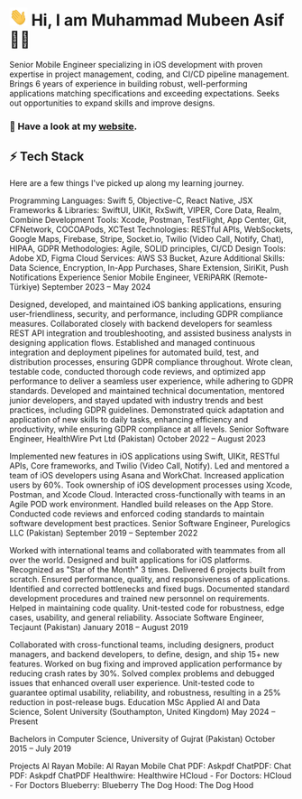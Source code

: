 # <img src="https://raw.githubusercontent.com/ABSphreak/ABSphreak/master/gifs/Hi.gif" height="32px" width="32px"> Hi, I am Muhammad Mubeen Asif 👨‍💻

Senior Mobile Engineer specializing in iOS development with proven expertise in project management, coding, and CI/CD pipeline management. Brings 6 years of experience in building robust, well-performing applications matching specifications and exceeding expectations. Seeks out opportunities to expand skills and improve designs.

### 🔭 Have a look at my [website](https://devmubeen.com).

<!--
**mubeenasif01/mubeenasif01** is a ✨ _special_ ✨ repository because its `README.md` (this file) appears on your GitHub profile.

Here are some ideas to get you started:

- 🔭 I’m currently working on ...
- 🌱 I’m currently learning ...
- 👯 I’m looking to collaborate on ...
- 🤔 I’m looking for help with ...
- 💬 Ask me about ...
- 📫 How to reach me: ...
- 😄 Pronouns: ...
- ⚡ Fun fact: ...
-->

## ⚡ Tech Stack

Here are a few things I've picked up along my learning journey.

Programming Languages: Swift 5, Objective-C, React Native, JSX
Frameworks & Libraries: SwiftUI, UIKit, RxSwift, VIPER, Core Data, Realm, Combine
Development Tools: Xcode, Postman, TestFlight, App Center, Git, CFNetwork, COCOAPods, XCTest
Technologies: RESTful APIs, WebSockets, Google Maps, Firebase, Stripe, Socket.io, Twilio (Video Call, Notify, Chat), HIPAA, GDPR
Methodologies: Agile, SOLID principles, CI/CD
Design Tools: Adobe XD, Figma
Cloud Services: AWS S3 Bucket, Azure
Additional Skills: Data Science, Encryption, In-App Purchases, Share Extension, SiriKit, Push Notifications
Experience
Senior Mobile Engineer, VERiPARK (Remote-Türkiye)
September 2023 – May 2024

Designed, developed, and maintained iOS banking applications, ensuring user-friendliness, security, and performance, including GDPR compliance measures.
Collaborated closely with backend developers for seamless REST API integration and troubleshooting, and assisted business analysts in designing application flows.
Established and managed continuous integration and deployment pipelines for automated build, test, and distribution processes, ensuring GDPR compliance throughout.
Wrote clean, testable code, conducted thorough code reviews, and optimized app performance to deliver a seamless user experience, while adhering to GDPR standards.
Developed and maintained technical documentation, mentored junior developers, and stayed updated with industry trends and best practices, including GDPR guidelines.
Demonstrated quick adaptation and application of new skills to daily tasks, enhancing efficiency and productivity, while ensuring GDPR compliance at all levels.
Senior Software Engineer, HealthWire Pvt Ltd (Pakistan)
October 2022 – August 2023

Implemented new features in iOS applications using Swift, UIKit, RESTful APIs, Core frameworks, and Twilio (Video Call, Notify).
Led and mentored a team of iOS developers using Asana and WorkChat.
Increased application users by 60%.
Took ownership of iOS development processes using Xcode, Postman, and Xcode Cloud.
Interacted cross-functionally with teams in an Agile POD work environment.
Handled build releases on the App Store.
Conducted code reviews and enforced coding standards to maintain software development best practices.
Senior Software Engineer, Purelogics LLC (Pakistan)
September 2019 – September 2022

Worked with international teams and collaborated with teammates from all over the world.
Designed and built applications for iOS platforms.
Recognized as "Star of the Month" 3 times.
Delivered 6 projects built from scratch.
Ensured performance, quality, and responsiveness of applications.
Identified and corrected bottlenecks and fixed bugs.
Documented standard development procedures and trained new personnel on requirements.
Helped in maintaining code quality.
Unit-tested code for robustness, edge cases, usability, and general reliability.
Associate Software Engineer, Tecjaunt (Pakistan)
January 2018 – August 2019

Collaborated with cross-functional teams, including designers, product managers, and backend developers, to define, design, and ship 15+ new features.
Worked on bug fixing and improved application performance by reducing crash rates by 30%.
Solved complex problems and debugged issues that enhanced overall user experience.
Unit-tested code to guarantee optimal usability, reliability, and robustness, resulting in a 25% reduction in post-release bugs.
Education
MSc Applied AI and Data Science, Solent University (Southampton, United Kingdom)
May 2024 – Present

Bachelors in Computer Science, University of Gujrat (Pakistan)
October 2015 – July 2019

Projects
Al Rayan Mobile: Al Rayan Mobile
Chat PDF: Askpdf ChatPDF: Chat PDF: Askpdf ChatPDF
Healthwire: Healthwire
HCloud - For Doctors: HCloud - For Doctors
Blueberry: Blueberry
The Dog Hood: The Dog Hood
